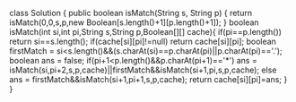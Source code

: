 class Solution {
public boolean isMatch(String s, String p) {
return isMatch(0,0,s,p,new Boolean[s.length()+1][p.length()+1]);
}
boolean isMatch(int si,int pi,String s,String p,Boolean[][] cache){
if(pi==p.length())
return si==s.length();
if(cache[si][pi]!=null)
return cache[si][pi];
boolean firstMatch = si<s.length()&&(s.charAt(si)==p.charAt(pi)||p.charAt(pi)=='.');
boolean ans = false;
if(pi+1<p.length()&&p.charAt(pi+1)=='*')
ans = isMatch(si,pi+2,s,p,cache)||firstMatch&&isMatch(si+1,pi,s,p,cache);
else
ans = firstMatch&&isMatch(si+1,pi+1,s,p,cache);
return cache[si][pi]=ans;
}
}